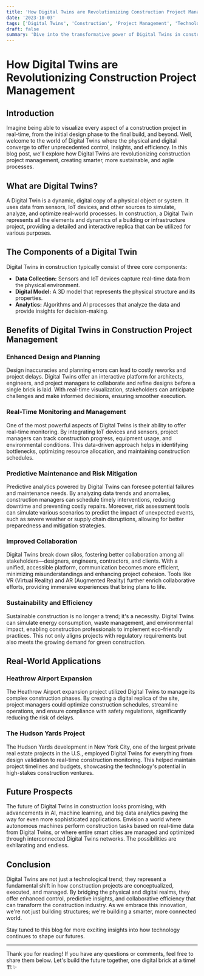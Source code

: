 ```yaml
---
title: 'How Digital Twins are Revolutionizing Construction Project Management'
date: '2023-10-03'
tags: ['Digital Twins', 'Construction', 'Project Management', 'Technology']
draft: false
summary: 'Dive into the transformative power of Digital Twins in construction project management and discover how this technology is reshaping the industry landscape.'
---
```


# How Digital Twins are Revolutionizing Construction Project Management

## Introduction

Imagine being able to visualize every aspect of a construction project in real-time, from the initial design phase to the final build, and beyond. Well, welcome to the world of Digital Twins where the physical and digital converge to offer unprecedented control, insights, and efficiency. In this blog post, we'll explore how Digital Twins are revolutionizing construction project management, creating smarter, more sustainable, and agile processes.

## What are Digital Twins?

A Digital Twin is a dynamic, digital copy of a physical object or system. It uses data from sensors, IoT devices, and other sources to simulate, analyze, and optimize real-world processes. In construction, a Digital Twin represents all the elements and dynamics of a building or infrastructure project, providing a detailed and interactive replica that can be utilized for various purposes.

## The Components of a Digital Twin

Digital Twins in construction typically consist of three core components:

- **Data Collection:** Sensors and IoT devices capture real-time data from the physical environment.
- **Digital Model:** A 3D model that represents the physical structure and its properties.
- **Analytics:** Algorithms and AI processes that analyze the data and provide insights for decision-making.

## Benefits of Digital Twins in Construction Project Management

### Enhanced Design and Planning

Design inaccuracies and planning errors can lead to costly reworks and project delays. Digital Twins offer an interactive platform for architects, engineers, and project managers to collaborate and refine designs before a single brick is laid. With real-time visualization, stakeholders can anticipate challenges and make informed decisions, ensuring smoother execution.

### Real-Time Monitoring and Management

One of the most powerful aspects of Digital Twins is their ability to offer real-time monitoring. By integrating IoT devices and sensors, project managers can track construction progress, equipment usage, and environmental conditions. This data-driven approach helps in identifying bottlenecks, optimizing resource allocation, and maintaining construction schedules.

### Predictive Maintenance and Risk Mitigation

Predictive analytics powered by Digital Twins can foresee potential failures and maintenance needs. By analyzing data trends and anomalies, construction managers can schedule timely interventions, reducing downtime and preventing costly repairs. Moreover, risk assessment tools can simulate various scenarios to predict the impact of unexpected events, such as severe weather or supply chain disruptions, allowing for better preparedness and mitigation strategies.

### Improved Collaboration

Digital Twins break down silos, fostering better collaboration among all stakeholders—designers, engineers, contractors, and clients. With a unified, accessible platform, communication becomes more efficient, minimizing misunderstandings and enhancing project cohesion. Tools like VR (Virtual Reality) and AR (Augmented Reality) further enrich collaborative efforts, providing immersive experiences that bring plans to life.

### Sustainability and Efficiency

Sustainable construction is no longer a trend; it's a necessity. Digital Twins can simulate energy consumption, waste management, and environmental impact, enabling construction professionals to implement eco-friendly practices. This not only aligns projects with regulatory requirements but also meets the growing demand for green construction.

## Real-World Applications

### Heathrow Airport Expansion

The Heathrow Airport expansion project utilized Digital Twins to manage its complex construction phases. By creating a digital replica of the site, project managers could optimize construction schedules, streamline operations, and ensure compliance with safety regulations, significantly reducing the risk of delays.

### The Hudson Yards Project

The Hudson Yards development in New York City, one of the largest private real estate projects in the U.S., employed Digital Twins for everything from design validation to real-time construction monitoring. This helped maintain project timelines and budgets, showcasing the technology's potential in high-stakes construction ventures.

## Future Prospects

The future of Digital Twins in construction looks promising, with advancements in AI, machine learning, and big data analytics paving the way for even more sophisticated applications. Envision a world where autonomous machines perform construction tasks based on real-time data from Digital Twins, or where entire smart cities are managed and optimized through interconnected Digital Twins networks. The possibilities are exhilarating and endless.

## Conclusion

Digital Twins are not just a technological trend; they represent a fundamental shift in how construction projects are conceptualized, executed, and managed. By bridging the physical and digital realms, they offer enhanced control, predictive insights, and collaborative efficiency that can transform the construction industry. As we embrace this innovation, we're not just building structures; we're building a smarter, more connected world.

Stay tuned to this blog for more exciting insights into how technology continues to shape our futures.

---

Thank you for reading! If you have any questions or comments, feel free to share them below. Let's build the future together, one digital brick at a time! 🏗️✨